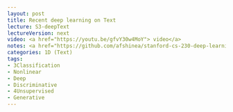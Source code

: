 ```yaml
---
layout: post
title: Recent deep learning on Text
lecture: S3-deepText 
lectureVersion: next
video: <a href="https://youtu.be/gfvY30w4MoY"> video</a> 
notes: <a href="https://github.com/afshinea/stanford-cs-230-deep-learning"> DNN Cheatsheets </a> 
categories: 1D (Text)
tags:
- 3Classification
- Nonlinear
- Deep
- Discriminative
- 4Unsupervised
- Generative
---
```

